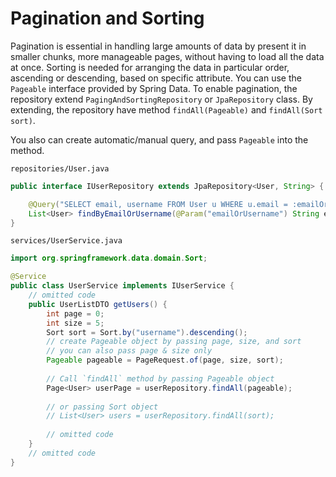 # Pagination and Sorting

Pagination is essential in handling large amounts of data by present it in smaller chunks, more manageable pages, without having to load all the data at once. Sorting is needed for arranging the data in particular order, ascending or descending, based on specific attribute. You can use the `Pageable` interface provided by Spring Data. To enable pagination, the repository extend `PagingAndSortingRepository` or `JpaRepository` class. By extending, the repository have method `findAll(Pageable)` and `findAll(Sort sort)`.

You also can create automatic/manual query, and pass `Pageable` into the method. 

`repositories/User.java`

```java
public interface IUserRepository extends JpaRepository<User, String> {

    @Query("SELECT email, username FROM User u WHERE u.email = :emailOrUsername OR u.username = :emailOrUsername")
    List<User> findByEmailOrUsername(@Param("emailOrUsername") String emailOrUsername, Pageable pageable);
}
```

`services/UserService.java`

```java
import org.springframework.data.domain.Sort;

@Service
public class UserService implements IUserService {
    // omitted code
    public UserListDTO getUsers() {
        int page = 0;
        int size = 5;
        Sort sort = Sort.by("username").descending();
        // create Pageable object by passing page, size, and sort
        // you can also pass page & size only
        Pageable pageable = PageRequest.of(page, size, sort);
        
        // Call `findAll` method by passing Pageable object
        Page<User> userPage = userRepository.findAll(pageable);
        
        // or passing Sort object
        // List<User> users = userRepository.findAll(sort);
        
        // omitted code
    }
    // omitted code
}
```
